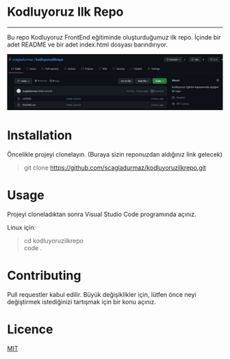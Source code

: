 # Kodluyoruz Ilk Repo

------

 Bu repo Kodluyoruz FrontEnd eğitiminde oluşturduğumuz ilk repo. İçinde bir adet README ve bir adet index.html dosyası barındırıyor.

![alt text](images\KodluyoruzPrj2.jpg)

# Installation
Öncelikle projeyi clonelayın. (Buraya sizin reponuzdan aldığınız link gelecek)

> git clone https://github.com/scagladurmaz/kodluyoruzilkrepo.git

# Usage
Projeyi cloneladıktan sonra Visual Studio Code programında açınız.

Linux için:

> cd kodluyoruzilkrepo  
code .

# Contributing
Pull requestler kabul edilir. Büyük değişiklikler için, lütfen önce neyi değiştirmek istediğinizi tartışmak için bir konu açınız.

# Licence
[MIT](https://choosealicense.com/licenses/mit/)